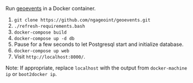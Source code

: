 Run [geoevents](https://github.com/ngageoint/geoevents) in a Docker container.

1. `git clone https://github.com/ngageoint/geoevents.git`
1. `./refresh-requirements.bash`
1. `docker-compose build`
1. `docker-compose up -d db`
1. Pause for a few seconds to let Postgresql start and initialize database.
1. `docker-compose up web`
1. Visit `http://localhost:8000/`.

Note: If appropriate, replace `localhost` with the output
from `docker-machine ip` or `boot2docker ip`.
